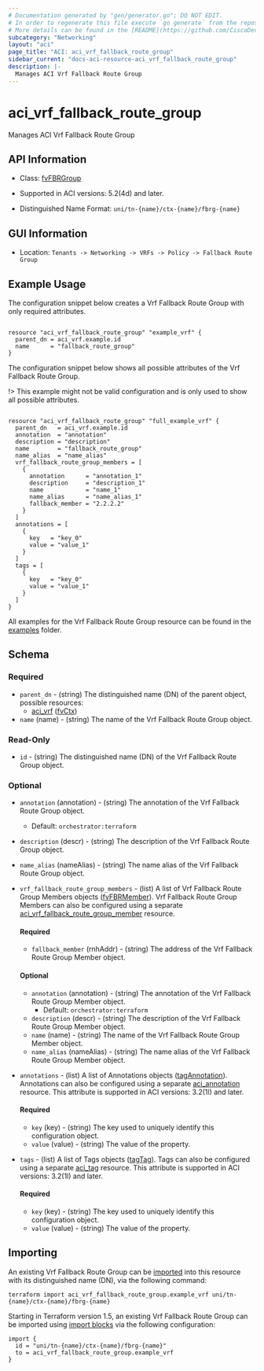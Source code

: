 ```yaml
---
# Documentation generated by "gen/generator.go"; DO NOT EDIT.
# In order to regenerate this file execute `go generate` from the repository root.
# More details can be found in the [README](https://github.com/CiscoDevNet/terraform-provider-aci/blob/master/README.md).
subcategory: "Networking"
layout: "aci"
page_title: "ACI: aci_vrf_fallback_route_group"
sidebar_current: "docs-aci-resource-aci_vrf_fallback_route_group"
description: |-
  Manages ACI Vrf Fallback Route Group
---
```


# aci_vrf_fallback_route_group #

Manages ACI Vrf Fallback Route Group



## API Information ##

* Class: [fvFBRGroup](https://pubhub.devnetcloud.com/media/model-doc-latest/docs/app/index.html#/objects/fvFBRGroup/overview)

* Supported in ACI versions: 5.2(4d) and later.

* Distinguished Name Format: `uni/tn-{name}/ctx-{name}/fbrg-{name}`

## GUI Information ##

* Location: `Tenants -> Networking -> VRFs -> Policy -> Fallback Route Group`

## Example Usage ##

The configuration snippet below creates a Vrf Fallback Route Group with only required attributes.

```hcl

resource "aci_vrf_fallback_route_group" "example_vrf" {
  parent_dn = aci_vrf.example.id
  name      = "fallback_route_group"
}

```
The configuration snippet below shows all possible attributes of the Vrf Fallback Route Group.

!> This example might not be valid configuration and is only used to show all possible attributes.

```hcl

resource "aci_vrf_fallback_route_group" "full_example_vrf" {
  parent_dn   = aci_vrf.example.id
  annotation  = "annotation"
  description = "description"
  name        = "fallback_route_group"
  name_alias  = "name_alias"
  vrf_fallback_route_group_members = [
    {
      annotation      = "annotation_1"
      description     = "description_1"
      name            = "name_1"
      name_alias      = "name_alias_1"
      fallback_member = "2.2.2.2"
    }
  ]
  annotations = [
    {
      key   = "key_0"
      value = "value_1"
    }
  ]
  tags = [
    {
      key   = "key_0"
      value = "value_1"
    }
  ]
}

```

All examples for the Vrf Fallback Route Group resource can be found in the [examples](https://github.com/CiscoDevNet/terraform-provider-aci/tree/master/examples/resources/aci_vrf_fallback_route_group) folder.

## Schema ##

### Required ###

* `parent_dn` - (string) The distinguished name (DN) of the parent object, possible resources:
  - [aci_vrf](https://registry.terraform.io/providers/CiscoDevNet/aci/latest/docs/resources/vrf) ([fvCtx](https://pubhub.devnetcloud.com/media/model-doc-latest/docs/app/index.html#/objects/fvCtx/overview))
* `name` (name) - (string) The name of the Vrf Fallback Route Group object.

### Read-Only ###

* `id` - (string) The distinguished name (DN) of the Vrf Fallback Route Group object.

### Optional ###
  
* `annotation` (annotation) - (string) The annotation of the Vrf Fallback Route Group object.
  - Default: `orchestrator:terraform`
* `description` (descr) - (string) The description of the Vrf Fallback Route Group object.
* `name_alias` (nameAlias) - (string) The name alias of the Vrf Fallback Route Group object.

* `vrf_fallback_route_group_members` - (list) A list of Vrf Fallback Route Group Members objects ([fvFBRMember](https://pubhub.devnetcloud.com/media/model-doc-latest/docs/app/index.html#/objects/fvFBRMember/overview)). Vrf Fallback Route Group Members can also be configured using a separate [aci_vrf_fallback_route_group_member](https://registry.terraform.io/providers/CiscoDevNet/aci/latest/docs/resources/vrf_fallback_route_group_member) resource.
  
  #### Required ####
  
  * `fallback_member` (rnhAddr) - (string) The address of the Vrf Fallback Route Group Member object.

  #### Optional ####
    
  * `annotation` (annotation) - (string) The annotation of the Vrf Fallback Route Group Member object.
      - Default: `orchestrator:terraform`
  * `description` (descr) - (string) The description of the Vrf Fallback Route Group Member object.
  * `name` (name) - (string) The name of the Vrf Fallback Route Group Member object.
  * `name_alias` (nameAlias) - (string) The name alias of the Vrf Fallback Route Group Member object.

* `annotations` - (list) A list of Annotations objects ([tagAnnotation](https://pubhub.devnetcloud.com/media/model-doc-latest/docs/app/index.html#/objects/tagAnnotation/overview)). Annotations can also be configured using a separate [aci_annotation](https://registry.terraform.io/providers/CiscoDevNet/aci/latest/docs/resources/annotation) resource. This attribute is supported in ACI versions: 3.2(1l) and later.
  
  #### Required ####
  
  * `key` (key) - (string) The key used to uniquely identify this configuration object.
  * `value` (value) - (string) The value of the property.

* `tags` - (list) A list of Tags objects ([tagTag](https://pubhub.devnetcloud.com/media/model-doc-latest/docs/app/index.html#/objects/tagTag/overview)). Tags can also be configured using a separate [aci_tag](https://registry.terraform.io/providers/CiscoDevNet/aci/latest/docs/resources/tag) resource. This attribute is supported in ACI versions: 3.2(1l) and later.
  
  #### Required ####
  
  * `key` (key) - (string) The key used to uniquely identify this configuration object.
  * `value` (value) - (string) The value of the property.

## Importing

An existing Vrf Fallback Route Group can be [imported](https://www.terraform.io/docs/import/index.html) into this resource with its distinguished name (DN), via the following command:

```
terraform import aci_vrf_fallback_route_group.example_vrf uni/tn-{name}/ctx-{name}/fbrg-{name}
```

Starting in Terraform version 1.5, an existing Vrf Fallback Route Group can be imported 
using [import blocks](https://developer.hashicorp.com/terraform/language/import) via the following configuration:

```
import {
  id = "uni/tn-{name}/ctx-{name}/fbrg-{name}"
  to = aci_vrf_fallback_route_group.example_vrf
}
```

